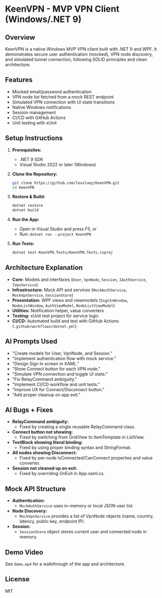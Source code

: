 # KeenVPN - MVP VPN Client (Windows/.NET 9)

## Overview
KeenVPN is a native Windows MVP VPN client built with .NET 9 and WPF. It demonstrates secure user authentication (mocked), VPN node discovery, and simulated tunnel connection, following SOLID principles and clean architecture.

## Features
- Mocked email/password authentication
- VPN node list fetched from a mock REST endpoint
- Simulated VPN connection with UI state transitions
- Native Windows notifications
- Session management
- CI/CD with GitHub Actions
- Unit testing with xUnit

## Setup Instructions
1. **Prerequisites:**
   - .NET 9 SDK
   - Visual Studio 2022 or later (Windows)

2. **Clone the Repository:**
   ```sh
   git clone https://github.com/lexxluey/KeenVPN.git
   cd KeenVPN
   ```

3. **Restore & Build:**
   ```sh
   dotnet restore
   dotnet build
   ```

4. **Run the App:**
   - Open in Visual Studio and press F5, or
   - Run: `dotnet run --project KeenVPN`

5. **Run Tests:**
   ```sh
   dotnet test KeenVPN.Tests/KeenVPN.Tests.csproj
   ```

## Architecture Explanation
- **Core:** Models and interfaces (`User`, `VpnNode`, `Session`, `IAuthService`, `IVpnService`)
- **Infrastructure:** Mock API and services (`MockAuthService`, `MockVpnService`, `SessionStore`)
- **Presentation:** WPF views and viewmodels (`SignInWindow`, `NodeListWindow`, `AuthViewModel`, `NodeListViewModel`)
- **Utilities:** Notification helper, value converters
- **Testing:** xUnit test project for service logic
- **CI/CD:** Automated build and test with GitHub Actions (`.github/workflows/dotnet.yml`)

## AI Prompts Used
- "Create models for User, VpnNode, and Session."
- "Implement authentication flow with mock service."
- "Design Sign In screen in XAML."
- "Show Connect button for each VPN node."
- "Simulate VPN connection and toggle UI state."
- "Fix RelayCommand ambiguity."
- "Implement CI/CD workflow and unit tests."
- "Improve UX for Connect/Disconnect button."
- "Add proper cleanup on app exit."

## AI Bugs + Fixes
- **RelayCommand ambiguity:**
  - Fixed by creating a single reusable RelayCommand class.
- **Connect button not showing:**
  - Fixed by switching from GridView to ItemTemplate in ListView.
- **TextBlock showing literal binding:**
  - Fixed by using proper binding syntax and StringFormat.
- **All nodes showing Disconnect:**
  - Fixed by per-node IsConnected/CanConnect properties and value converter.
- **Session not cleaned up on exit:**
  - Fixed by overriding OnExit in App.xaml.cs.

## Mock API Structure
- **Authentication:**
  - `MockAuthService` uses in-memory or local JSON user list.
- **Node Discovery:**
  - `MockVpnService` provides a list of VpnNode objects (name, country, latency, public key, endpoint IP).
- **Session:**
  - `SessionStore` object stores current user and connected node in memory.

## Demo Video
See `demo.mp4` for a walkthrough of the app and architecture.

## License
MIT
